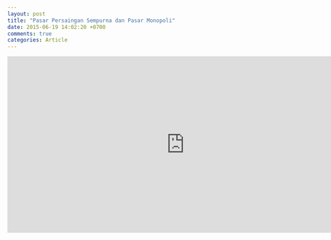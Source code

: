 ```yaml
---
layout: post
title: "Pasar Persaingan Sempurna dan Pasar Monopoli"
date: 2015-06-19 14:02:20 +0700
comments: true
categories: Article
---
```

<!-- more -->
<center>
	<iframe src="https://docs.google.com/presentation/d/1Oo3WPaA-JlCndV0jPt5wmlAC7gkyP2rdoPYqsOMvnw8/embed?start=false&loop=false&delayms=10000" frameborder="0" width="800" height="400" allowfullscreen="true" mozallowfullscreen="true" webkitallowfullscreen="true"></iframe>
</center>